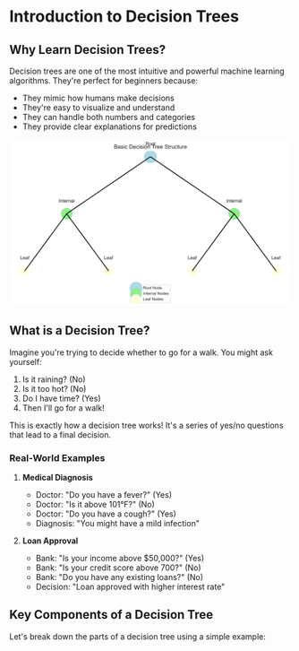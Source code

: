 # Introduction to Decision Trees

## Why Learn Decision Trees?

Decision trees are one of the most intuitive and powerful machine learning algorithms. They're perfect for beginners because:

- They mimic how humans make decisions
- They're easy to visualize and understand
- They can handle both numbers and categories
- They provide clear explanations for predictions

![Basic Tree Structure](assets/basic_tree_structure.png)

## What is a Decision Tree?

Imagine you're trying to decide whether to go for a walk. You might ask yourself:

1. Is it raining? (No)
2. Is it too hot? (No)
3. Do I have time? (Yes)
4. Then I'll go for a walk!

This is exactly how a decision tree works! It's a series of yes/no questions that lead to a final decision.

### Real-World Examples

1. **Medical Diagnosis**
   - Doctor: "Do you have a fever?" (Yes)
   - Doctor: "Is it above 101°F?" (No)
   - Doctor: "Do you have a cough?" (Yes)
   - Diagnosis: "You might have a mild infection"

2. **Loan Approval**
   - Bank: "Is your income above $50,000?" (Yes)
   - Bank: "Is your credit score above 700?" (No)
   - Bank: "Do you have any existing loans?" (No)
   - Decision: "Loan approved with higher interest rate"

## Key Components of a Decision Tree

Let's break down the parts of a decision tree using a simple example:

```
